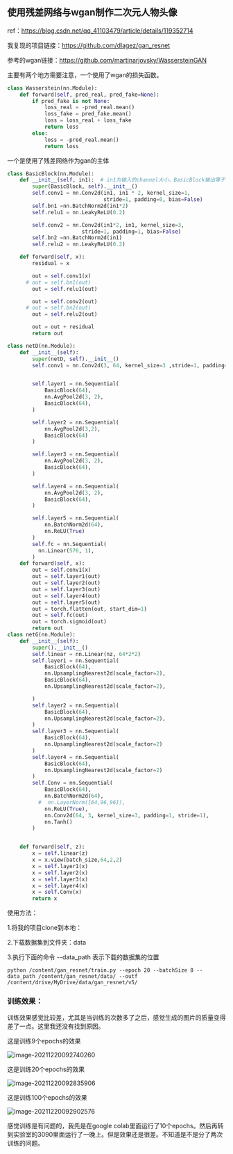 ## 使用残差网络与wgan制作二次元人物头像

ref：https://blog.csdn.net/qq_41103479/article/details/119352714



我复现的项目链接：https://github.com/dlagez/gan_resnet



参考的wgan链接：https://github.com/martinarjovsky/WassersteinGAN



主要有两个地方需要注意，一个使用了wgan的损失函数。

```python
class Wasserstein(nn.Module):
    def forward(self, pred_real, pred_fake=None):
        if pred_fake is not None:
            loss_real = -pred_real.mean()
            loss_fake = pred_fake.mean()
            loss = loss_real + loss_fake
            return loss
        else:
            loss = -pred_real.mean()
            return loss
```



一个是使用了残差网络作为gan的主体

```python
class BasicBlock(nn.Module):
    def __init__(self, in1):  # in1为输入的channel大小，BasicBlock输出等于输入channel大小
        super(BasicBlock, self).__init__()
        self.conv1 = nn.Conv2d(in1, in1 * 2, kernel_size=1,
                               stride=1, padding=0, bias=False)
        self.bn1 =nn.BatchNorm2d(in1*2)
        self.relu1 = nn.LeakyReLU(0.2)

        self.conv2 = nn.Conv2d(in1*2, in1, kernel_size=3,
                        stride=1, padding=1, bias=False)
        self.bn2 =nn.BatchNorm2d(in1)
        self.relu2 = nn.LeakyReLU(0.2)

    def forward(self, x):
        residual = x

        out = self.conv1(x)
      # out = self.bn1(out)
        out = self.relu1(out)

        out = self.conv2(out)
      # out = self.bn2(out)
        out = self.relu2(out)

        out = out + residual
        return out

class netD(nn.Module):
    def __init__(self):
        super(netD, self).__init__()
        self.conv1 = nn.Conv2d(3, 64, kernel_size=3 ,stride=1, padding=1)


        self.layer1 = nn.Sequential(
            BasicBlock(64),
            nn.AvgPool2d(3, 2),
            BasicBlock(64),
        )

        self.layer2 = nn.Sequential(
            nn.AvgPool2d(3,2),
            BasicBlock(64)
        )

        self.layer3 = nn.Sequential(
            nn.AvgPool2d(3, 2),
            BasicBlock(64),
        )

        self.layer4 = nn.Sequential(
            nn.AvgPool2d(3, 2),
            BasicBlock(64),
        )

        self.layer5 = nn.Sequential(
            nn.BatchNorm2d(64),
            nn.ReLU(True)
        )
        self.fc = nn.Sequential(
          nn.Linear(576, 1),
        )
    def forward(self, x):
        out = self.conv1(x)
        out = self.layer1(out)
        out = self.layer2(out)
        out = self.layer3(out)
        out = self.layer4(out)
        out = self.layer5(out)
        out = torch.flatten(out, start_dim=1)
        out = self.fc(out)
        out = torch.sigmoid(out)
        return out
class netG(nn.Module):
    def __init__(self):
        super().__init__()
        self.linear = nn.Linear(nz, 64*2*2)
        self.layer1 = nn.Sequential(
            BasicBlock(64),
            nn.UpsamplingNearest2d(scale_factor=2),
            BasicBlock(64),
            nn.UpsamplingNearest2d(scale_factor=2),

        )
        self.layer2 = nn.Sequential(
            BasicBlock(64),
            nn.UpsamplingNearest2d(scale_factor=2),
        )
        self.layer3 = nn.Sequential(
            BasicBlock(64),
            nn.UpsamplingNearest2d(scale_factor=2)
        )
        self.layer4 = nn.Sequential(
            BasicBlock(64),
            nn.UpsamplingNearest2d(scale_factor=2)
        )
        self.Conv = nn.Sequential(
            BasicBlock(64),
            nn.BatchNorm2d(64),
          #  nn.LayerNorm([64,96,96]),
            nn.ReLU(True),
            nn.Conv2d(64, 3, kernel_size=3, padding=1, stride=1),
            nn.Tanh()
        )


    def forward(self, z):
        x = self.linear(z)
        x = x.view(batch_size,64,2,2)
        x = self.layer1(x)
        x = self.layer2(x)
        x = self.layer3(x)
        x = self.layer4(x)
        x = self.Conv(x)
        return x
```



使用方法：

1.将我的项目clone到本地：

2.下载数据集到文件夹：data

3.执行下面的命令 --data_path 表示下载的数据集的位置

```
python /content/gan_resnet/train.py --epoch 20 --batchSize 8 --data_path /content/gan_resnet/data/ --outf /content/drive/MyDrive/data/gan_resnet/v5/
```

### 训练效果：

训练效果感觉比较差，尤其是当训练的次数多了之后，感觉生成的图片的质量变得差了一点。这里我还没有找到原因。



这是训练9个epochs的效果

![image-20211220092740260](https://cdn.jsdelivr.net/gh/dlagez/img@master/image-20211220092740260.png)



这是训练20个epochs的效果

![image-20211220092835906](https://cdn.jsdelivr.net/gh/dlagez/img@master/image-20211220092835906.png)

这是训练100个epochs的效果

![image-20211220092902576](https://cdn.jsdelivr.net/gh/dlagez/img@master/image-20211220092902576.png)



感觉训练是有问题的，我先是在google colab里面运行了10个epochs。然后再转到实验室的3090里面运行了一晚上。但是效果还是很差。不知道是不是分了两次训练的问题。